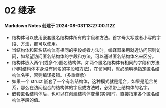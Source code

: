 # 02 继承

#### Markdown Notes 创建于 2024-08-03T13:27:00.112Z

-   结构体可以使用嵌套匿名结构体所有的字段和方法。首字母大写或者小写的字段、方法，都可以使用。
-   当结构体和匿名结构体有相同的字段或者方法时，编译器采用就近访问原则访问，如希望访问匿名结构体的字段和方法，可以通过匿名结构体名来区分。
-   结构体嵌入两个(或多个)匿名结构体，如两个匿名结构体有相同的字段和方法(同时结构体本身没有同名的字段和方法)，在访问时，就必须明确指定匿名结构体名字，否则编译报错。（多重继承）
-   如果一个 struct 嵌套了一个有名结构体，这种模式就是组合，如果是组合关系，那么在访问组合的结构体的字段或方法时，必须带上结构体的名字。
-   嵌套匿名结构体后，也可以在创建结构体变量(实例)时，直接指定各个匿名结构体字段的值。
